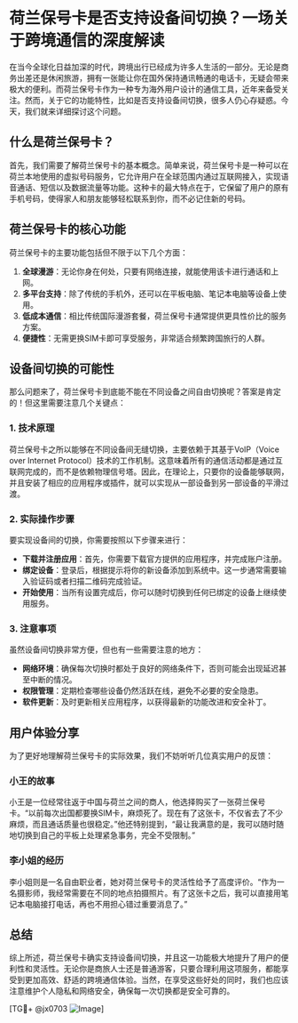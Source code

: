 # 荷兰保号卡是否支持设备间切换？一场关于跨境通信的深度解读

在当今全球化日益加深的时代，跨境出行已经成为许多人生活的一部分。无论是商务出差还是休闲旅游，拥有一张能让你在国外保持通讯畅通的电话卡，无疑会带来极大的便利。而荷兰保号卡作为一种专为海外用户设计的通信工具，近年来备受关注。然而，关于它的功能特性，比如是否支持设备间切换，很多人仍心存疑惑。今天，我们就来详细探讨这个问题。

## 什么是荷兰保号卡？

首先，我们需要了解荷兰保号卡的基本概念。简单来说，荷兰保号卡是一种可以在荷兰本地使用的虚拟号码服务，它允许用户在全球范围内通过互联网接入，实现语音通话、短信以及数据流量等功能。这种卡的最大特点在于，它保留了用户的原有手机号码，使得家人和朋友能够轻松联系到你，而不必记住新的号码。

## 荷兰保号卡的核心功能

荷兰保号卡的主要功能包括但不限于以下几个方面：

1. **全球漫游**：无论你身在何处，只要有网络连接，就能使用该卡进行通话和上网。
2. **多平台支持**：除了传统的手机外，还可以在平板电脑、笔记本电脑等设备上使用。
3. **低成本通信**：相比传统国际漫游套餐，荷兰保号卡通常提供更具性价比的服务方案。
4. **便捷性**：无需更换SIM卡即可享受服务，非常适合频繁跨国旅行的人群。

## 设备间切换的可能性

那么问题来了，荷兰保号卡到底能不能在不同设备之间自由切换呢？答案是肯定的！但这里需要注意几个关键点：

### 1. 技术原理
荷兰保号卡之所以能够在不同设备间无缝切换，主要依赖于其基于VoIP（Voice over Internet Protocol）技术的工作机制。这意味着所有的通信活动都是通过互联网完成的，而不是依赖物理信号塔。因此，在理论上，只要你的设备能够联网，并且安装了相应的应用程序或插件，就可以实现从一部设备到另一部设备的平滑过渡。

### 2. 实际操作步骤
要实现设备间的切换，你需要按照以下步骤来进行：

   - **下载并注册应用**：首先，你需要下载官方提供的应用程序，并完成账户注册。
   - **绑定设备**：登录后，根据提示将你的新设备添加到系统中。这一步通常需要输入验证码或者扫描二维码完成验证。
   - **开始使用**：当所有设置完成后，你可以随时切换到任何已绑定的设备上继续使用服务。

### 3. 注意事项
虽然设备间切换非常方便，但也有一些需要注意的地方：

   - **网络环境**：确保每次切换时都处于良好的网络条件下，否则可能会出现延迟甚至中断的情况。
   - **权限管理**：定期检查哪些设备仍然活跃在线，避免不必要的安全隐患。
   - **软件更新**：及时更新相关应用程序，以获得最新的功能改进和安全补丁。

## 用户体验分享

为了更好地理解荷兰保号卡的实际效果，我们不妨听听几位真实用户的反馈：

### 小王的故事
小王是一位经常往返于中国与荷兰之间的商人，他选择购买了一张荷兰保号卡。“以前每次出国都要换SIM卡，麻烦死了。现在有了这张卡，不仅省去了不少麻烦，而且通话质量也很稳定。”他还特别提到，“最让我满意的是，我可以随时随地切换到自己的平板上处理紧急事务，完全不受限制。”

### 李小姐的经历
李小姐则是一名自由职业者，她对荷兰保号卡的灵活性给予了高度评价。“作为一名摄影师，我经常需要在不同的地点拍摄照片。有了这张卡之后，我可以直接用笔记本电脑接打电话，再也不用担心错过重要消息了。”

## 总结

综上所述，荷兰保号卡确实支持设备间切换，并且这一功能极大地提升了用户的便利性和灵活性。无论你是商旅人士还是普通游客，只要合理利用这项服务，都能享受到更加高效、舒适的跨境通信体验。当然，在享受这些好处的同时，我们也应该注意维护个人隐私和网络安全，确保每一次切换都是安全可靠的。

[TG💪+ @jx0703 ![Image](https://github.com/user-attachments/assets/dbca1d08-cadb-493c-b0ec-ad6f7a83f270)]